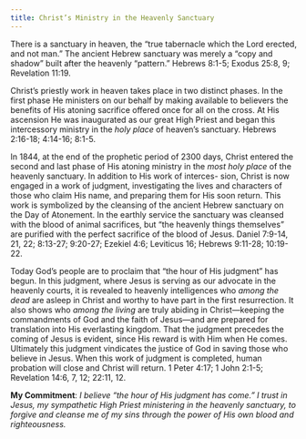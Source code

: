 ```yaml
---
title: Christ’s Ministry in the Heavenly Sanctuary
---
```


There is a sanctuary in heaven, the “true tabernacle which the Lord erected, and not man.” The ancient Hebrew sanctuary was merely a “copy and shadow” built after the heavenly “pattern.” Hebrews 8:1-5; Exodus 25:8, 9; Revelation 11:19.

Christ’s priestly work in heaven takes place in two distinct phases. In the first phase He ministers on our behalf by making available to believers the benefits of His atoning sacrifice offered once for all on the cross. At His ascension He was inaugurated as our great High Priest and began this intercessory ministry in the _holy place_ of heaven’s sanctuary. Hebrews 2:16-18; 4:14-16; 8:1-5.

In 1844, at the end of the prophetic period of 2300 days, Christ entered the second and last phase of His atoning ministry in the _most holy place_ of the heavenly sanctuary. In addition to His work of interces- sion, Christ is now engaged in a work of judgment, investigating the lives and characters of those who claim His name, and preparing them for His soon return. This work is symbolized by the cleansing of the ancient Hebrew sanctuary on the Day of Atonement. In the earthly service the sanctuary was cleansed with the blood of animal sacrifices, but “the heavenly things themselves” are purified with the perfect sacrifice of the blood of Jesus. Daniel 7:9-14, 21, 22; 8:13-27; 9:20-27; Ezekiel 4:6; Leviticus 16; Hebrews 9:11-28; 10:19-22.

Today God’s people are to proclaim that “the hour of His judgment” has begun. In this judgment, where Jesus is serving as our advocate in the heavenly courts, it is revealed to heavenly intelligences who _among the dead_ are asleep in Christ and worthy to have part in the first resurrection. It also shows who _among the living_ are truly abiding in Christ—keeping the commandments of God and the faith of Jesus—and are prepared for translation into His everlasting kingdom. That the judgment precedes the coming of Jesus is evident, since His reward is with Him when He comes. Ultimately this judgment vindicates the justice of God in saving those who believe in Jesus. When this work of judgment is completed, human probation will close and Christ will return. 1 Peter 4:17; 1 John 2:1-5; Revelation 14:6, 7, 12; 22:11, 12.

**My Commitment**: _I believe “the hour of His judgment has come.” I trust in Jesus, my sympathetic High Priest ministering in the heavenly sanctuary, to forgive and cleanse me of my sins through the power of His own blood and righteousness._